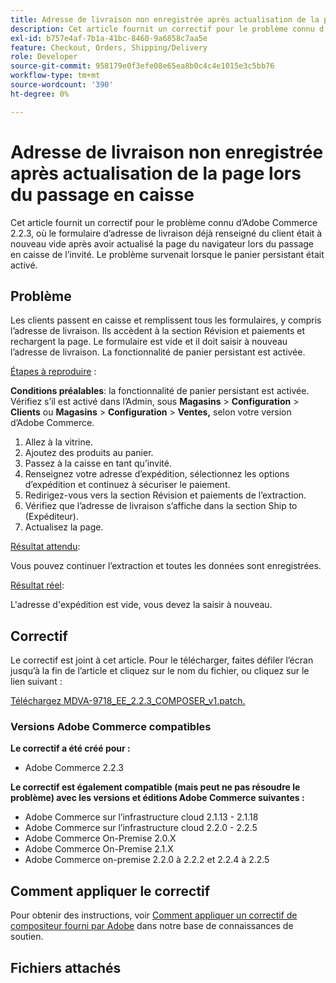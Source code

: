 ```yaml
---
title: Adresse de livraison non enregistrée après actualisation de la page lors du passage en caisse
description: Cet article fournit un correctif pour le problème connu d’Adobe Commerce 2.2.3, où le formulaire d’adresse de livraison déjà renseigné du client était à nouveau vide après avoir actualisé la page du navigateur lors du passage en caisse de l’invité. Le problème survenait lorsque le panier persistant était activé.
exl-id: b757e4af-7b1a-41bc-8460-9a6858c7aa5e
feature: Checkout, Orders, Shipping/Delivery
role: Developer
source-git-commit: 958179e0f3efe08e65ea8b0c4c4e1015e3c5bb76
workflow-type: tm+mt
source-wordcount: '390'
ht-degree: 0%

---
```


# Adresse de livraison non enregistrée après actualisation de la page lors du passage en caisse

Cet article fournit un correctif pour le problème connu d’Adobe Commerce 2.2.3, où le formulaire d’adresse de livraison déjà renseigné du client était à nouveau vide après avoir actualisé la page du navigateur lors du passage en caisse de l’invité. Le problème survenait lorsque le panier persistant était activé.

## Problème

Les clients passent en caisse et remplissent tous les formulaires, y compris l’adresse de livraison. Ils accèdent à la section Révision et paiements et rechargent la page. Le formulaire est vide et il doit saisir à nouveau l’adresse de livraison. La fonctionnalité de panier persistant est activée.

<u>Étapes à reproduire</u> :

**Conditions préalables**: la fonctionnalité de panier persistant est activée. Vérifiez s’il est activé dans l’Admin, sous **Magasins** > **Configuration** > **Clients** ou **Magasins** > **Configuration** > **Ventes,** selon votre version d’Adobe Commerce.

1. Allez à la vitrine.
1. Ajoutez des produits au panier.
1. Passez à la caisse en tant qu’invité.
1. Renseignez votre adresse d’expédition, sélectionnez les options d’expédition et continuez à sécuriser le paiement.
1. Redirigez-vous vers la section Révision et paiements de l’extraction.
1. Vérifiez que l’adresse de livraison s’affiche dans la section Ship to (Expéditeur).
1. Actualisez la page.

<u>Résultat attendu</u>:

Vous pouvez continuer l’extraction et toutes les données sont enregistrées.

<u>Résultat réel</u>:

L&#39;adresse d&#39;expédition est vide, vous devez la saisir à nouveau.

## Correctif

Le correctif est joint à cet article. Pour le télécharger, faites défiler l’écran jusqu’à la fin de l’article et cliquez sur le nom du fichier, ou cliquez sur le lien suivant :

[Téléchargez MDVA-9718\_EE\_2.2.3\_COMPOSER\_v1.patch.](assets/MDVA-9718_EE_2.2.3_COMPOSER_v1.patch.zip)

### Versions Adobe Commerce compatibles

**Le correctif a été créé pour :**

* Adobe Commerce 2.2.3

**Le correctif est également compatible (mais peut ne pas résoudre le problème) avec les versions et éditions Adobe Commerce suivantes :**

* Adobe Commerce sur l’infrastructure cloud 2.1.13 - 2.1.18
* Adobe Commerce sur l’infrastructure cloud 2.2.0 - 2.2.5
* Adobe Commerce On-Premise 2.0.X
* Adobe Commerce On-Premise 2.1.X
* Adobe Commerce on-premise 2.2.0 à 2.2.2 et 2.2.4 à 2.2.5

## Comment appliquer le correctif

Pour obtenir des instructions, voir [Comment appliquer un correctif de compositeur fourni par Adobe](/help/how-to/general/how-to-apply-a-composer-patch-provided-by-magento.md) dans notre base de connaissances de soutien.

## Fichiers attachés
